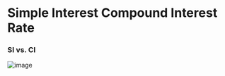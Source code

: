 # Simple Interest Compound Interest Rate

### SI vs. CI
![image](https://github.com/user-attachments/assets/f00d8d1d-60fb-4a27-82dd-0db64b2865e6)
